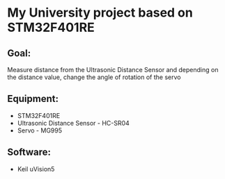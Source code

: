 # My University project based on STM32F401RE

## Goal: 

Measure distance from the Ultrasonic Distance Sensor
and depending on the distance value, change the angle of rotation of the servo


## Equipment:
- STM32F401RE
- Ultrasonic Distance Sensor - HC-SR04
- Servo - MG995

## Software:
- Keil uVision5
